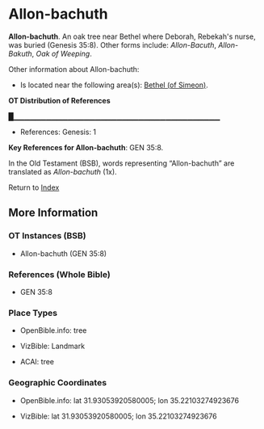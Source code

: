 # Allon-bachuth
**Allon-bachuth**. 
An oak tree near Bethel where Deborah, Rebekah's nurse, was buried (Genesis 35:8). 
Other forms include: 
*Allon-Bacuth*, *Allon-Bakuth*, *Oak of Weeping*. 




Other information about Allon-bachuth:


* Is located near the following area(s): 
[Bethel (of Simeon)](Bethel.2.md). 


**OT Distribution of References**

█▁▁▁▁▁▁▁▁▁▁▁▁▁▁▁▁▁▁▁▁▁▁▁▁▁▁▁▁▁▁▁▁▁▁▁▁▁▁
* References: Genesis: 1



**Key References for Allon-bachuth**: 
GEN 35:8. 


In the Old Testament (BSB), words representing “Allon-bachuth” are translated as 
*Allon-bachuth* (1x). 




Return to [Index](00-Index.md)

## More Information

### OT Instances (BSB)

* Allon-bachuth (GEN 35:8)



### References (Whole Bible)

* GEN 35:8


### Place Types

* OpenBible.info: tree

* VizBible: Landmark

* ACAI: tree



### Geographic Coordinates

* OpenBible.info: lat 31.93053920580005; lon 35.22103274923676

* VizBible: lat 31.93053920580005; lon 35.22103274923676




